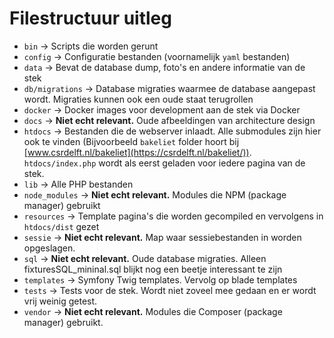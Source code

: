 # Filestructuur uitleg
* `bin` -> Scripts die worden gerunt
* `config` -> Configuratie bestanden (voornamelijk `yaml` bestanden)
* `data` -> Bevat de database dump, foto's en andere informatie van de stek
* `db/migrations` -> Database migraties waarmee de database aangepast wordt. Migraties kunnen ook een oude staat terugrollen
* `docker` -> Docker images voor development aan de stek via Docker
* `docs` -> **Niet echt relevant.** Oude afbeeldingen van architecture design
* `htdocs` -> Bestanden die de webserver inlaadt. Alle submodules zijn hier ook te vinden (Bijvoorbeeld `bakeliet` folder hoort bij [www.csrdelft.nl/bakeliet](https://csrdelft.nl/bakeliet/)). `htdocs/index.php` wordt als eerst geladen voor iedere pagina van de stek.
* `lib` -> Alle PHP bestanden
* `node_modules` -> **Niet echt relevant.** Modules die NPM (package manager) gebruikt
* `resources` -> Template pagina's die worden gecompiled en vervolgens in `htdocs/dist` gezet
* `sessie` -> **Niet echt relevant.** Map waar sessiebestanden in worden opgeslagen. 
* `sql` -> **Niet echt relevant.** Oude database migraties. Alleen fixturesSQL_mininal.sql blijkt nog een beetje interessant te zijn
* `templates` -> Symfony Twig templates. Vervolg op blade templates
* `tests` -> Tests voor de stek. Wordt niet zoveel mee gedaan en er wordt vrij weinig getest.
* `vendor` -> **Niet echt relevant.** Modules die Composer (package manager) gebruikt.